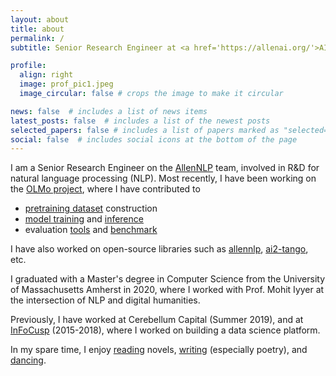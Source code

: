 ```yaml
---
layout: about
title: about
permalink: /
subtitle: Senior Research Engineer at <a href='https://allenai.org/'>AI2</a>.

profile:
  align: right
  image: prof_pic1.jpeg
  image_circular: false # crops the image to make it circular

news: false  # includes a list of news items
latest_posts: false  # includes a list of the newest posts
selected_papers: false # includes a list of papers marked as "selected={true}"
social: false  # includes social icons at the bottom of the page
---
```


I am a Senior Research Engineer on the [AllenNLP](https://allennlp.org/) team, involved in R&D for natural language processing (NLP). Most recently, I have been working on the [OLMo project](https://allenai.org/olmo), where I have contributed to 

* [pretraining dataset](https://blog.allenai.org/dolma-3-trillion-tokens-open-llm-corpus-9a0ff4b8da64) construction
* [model training](https://arxiv.org/abs/2402.00838) and [inference](https://huggingface.co/datasets/allenai/OLMo-7B)
* evaluation [tools](https://github.com/allenai/ai2-olmo-eval) and [benchmark](https://api.semanticscholar.org/CorpusID:266348815)

I have also worked on open-source libraries such as [allennlp](https://github.com/allenai/allennlp), [ai2-tango](https://github.com/allenai/tango), etc. 

I graduated with a Master's degree in Computer Science from the University of Massachusetts Amherst in 2020, where I worked with Prof. Mohit Iyyer at the intersection of NLP and digital humanities.

<!-- During my Master's at UMass Amherst, I worked with Prof. Mohit Iyyer on interpreting what neural models learn about stylistic content in fictional text, and with Prof. Eric Poehler from UMass Classics department to automate dataset construction and build an interface to explore art and architecture of Pompeii (ancient Roman city). I also collaborated with Scripps Research to improve the quality of crowd-sourced annotations in biomedical text using graphical models, for better named entity recognition. -->

Previously, I have worked at Cerebellum Capital (Summer 2019), and at [InFoCusp](https://infocusp.in) (2015-2018), where I worked on building a data science platform.

In my spare time, I enjoy [reading](/reading) novels, [writing]({{site.wordpress_url}}) (especially poetry), and [dancing]({{site.youtube_dance_list}}).
